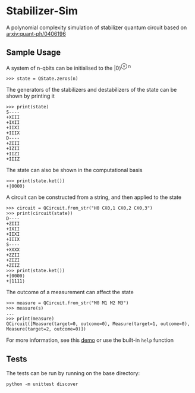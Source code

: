 Stabilizer-Sim
==============

A polynomial complexity simulation of stabilizer quantum circuit
based on [arxiv:quant-ph/0406196](//arxiv.org/abs/quant-ph/0406196.pdf)

Sample Usage
------------

A system of n-qbits can be initialised to the |0⟩<sup>⊗ n</sup>

```
>>> state = QState.zeros(n)
```

The generators of the stabilizers and destabilizers of the state can be shown by printing it

```
>>> print(state)
S----
+XIII
+IXII
+IIXI
+IIIX
D----
+ZIII
+IZII
+IIZI
+IIIZ
```

The state can also be shown in the computational basis
```
>>> print(state.ket())
+|0000⟩
```

A circuit can be constructed from a string, and then applied to the state
```
>>> circuit = QCircuit.from_str("H0 CX0,1 CX0,2 CX0,3")
>>> print(circuit(state))
D----
+ZIII
+IXII
+IIXI
+IIIX
S----
+XXXX
+ZZII
+ZIZI
+ZIIZ
>>> print(state.ket())
+|0000⟩
+|1111⟩
```

The outcome of a measurement can affect the state
```
>>> measure = QCircuit.from_str("M0 M1 M2 M3")
>>> measure(s)
...
>>> print(measure)
QCircuit([Measure(target=0, outcome=0), Measure(target=1, outcome=0), Measure(target=2, outcome=0)])
```

For more information, see this [demo](/Demo.ipynb) or use the built-in `help` function

Tests
-----

The tests can be run by running on the base directory:

```
python -m unittest discover
```
